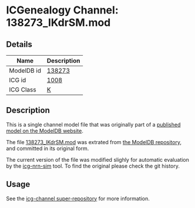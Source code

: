 # ICGenealogy Channel: 138273\_IKdrSM.mod

## Details

Name | Description
---- | -----------
ModelDB id | [138273](http://senselab.med.yale.edu/ModelDB/ShowModel.cshtml?model=138273)
ICG id | [1008](http://icg.neurotheory.ox.ac.uk/channels/1/1008)
ICG Class | [K](http://icg.neurotheory.ox.ac.uk/channels/1)

## Description

This is a single channel model file that was originally part of a [published model on the ModelDB website](http://senselab.med.yale.edu/ModelDB/ShowModel.cshtml?model=138273).


The file [138273\_IKdrSM.mod](138273_IKdrSM.mod) was extrated from [the ModelDB repository](http://senselab.med.yale.edu/ModelDB/ShowModel.cshtml?model=138273), and committed in its original form.

The current version of the file was modified slighly for automatic evaluation by the [icg-nrn-sim](https://github.com/icgenealogy/icg-nrn-sim) tool. To find the original please check the git history.


## Usage

See the [icg-channel super-repository](https://github.com/icgenealogy/icg-channels) for more information.